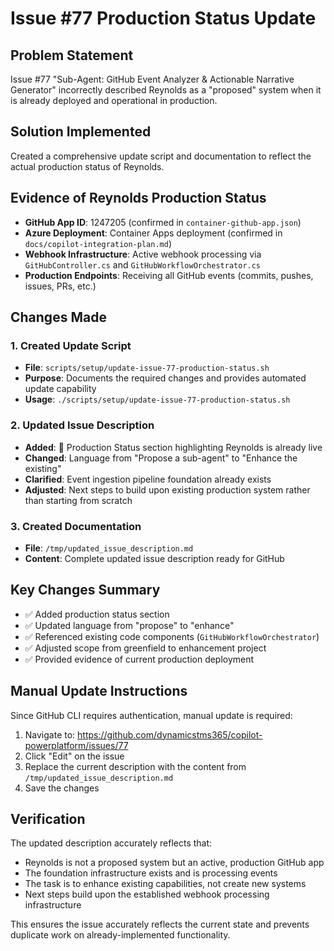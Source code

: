 # Issue #77 Production Status Update

## Problem Statement
Issue #77 "Sub-Agent: GitHub Event Analyzer & Actionable Narrative Generator" incorrectly described Reynolds as a "proposed" system when it is already deployed and operational in production.

## Solution Implemented
Created a comprehensive update script and documentation to reflect the actual production status of Reynolds.

## Evidence of Reynolds Production Status
- **GitHub App ID**: 1247205 (confirmed in `container-github-app.json`)
- **Azure Deployment**: Container Apps deployment (confirmed in `docs/copilot-integration-plan.md`)
- **Webhook Infrastructure**: Active webhook processing via `GitHubController.cs` and `GitHubWorkflowOrchestrator.cs`
- **Production Endpoints**: Receiving all GitHub events (commits, pushes, issues, PRs, etc.)

## Changes Made

### 1. Created Update Script
- **File**: `scripts/setup/update-issue-77-production-status.sh`
- **Purpose**: Documents the required changes and provides automated update capability
- **Usage**: `./scripts/setup/update-issue-77-production-status.sh`

### 2. Updated Issue Description
- **Added**: 🚀 Production Status section highlighting Reynolds is already live
- **Changed**: Language from "Propose a sub-agent" to "Enhance the existing"
- **Clarified**: Event ingestion pipeline foundation already exists  
- **Adjusted**: Next steps to build upon existing production system rather than starting from scratch

### 3. Created Documentation
- **File**: `/tmp/updated_issue_description.md`
- **Content**: Complete updated issue description ready for GitHub

## Key Changes Summary
- ✅ Added production status section
- ✅ Updated language from "propose" to "enhance"
- ✅ Referenced existing code components (`GitHubWorkflowOrchestrator`)
- ✅ Adjusted scope from greenfield to enhancement project
- ✅ Provided evidence of current production deployment

## Manual Update Instructions
Since GitHub CLI requires authentication, manual update is required:

1. Navigate to: https://github.com/dynamicstms365/copilot-powerplatform/issues/77
2. Click "Edit" on the issue
3. Replace the current description with the content from `/tmp/updated_issue_description.md`
4. Save the changes

## Verification
The updated description accurately reflects that:
- Reynolds is not a proposed system but an active, production GitHub app
- The foundation infrastructure exists and is processing events
- The task is to enhance existing capabilities, not create new systems
- Next steps build upon the established webhook processing infrastructure

This ensures the issue accurately reflects the current state and prevents duplicate work on already-implemented functionality.